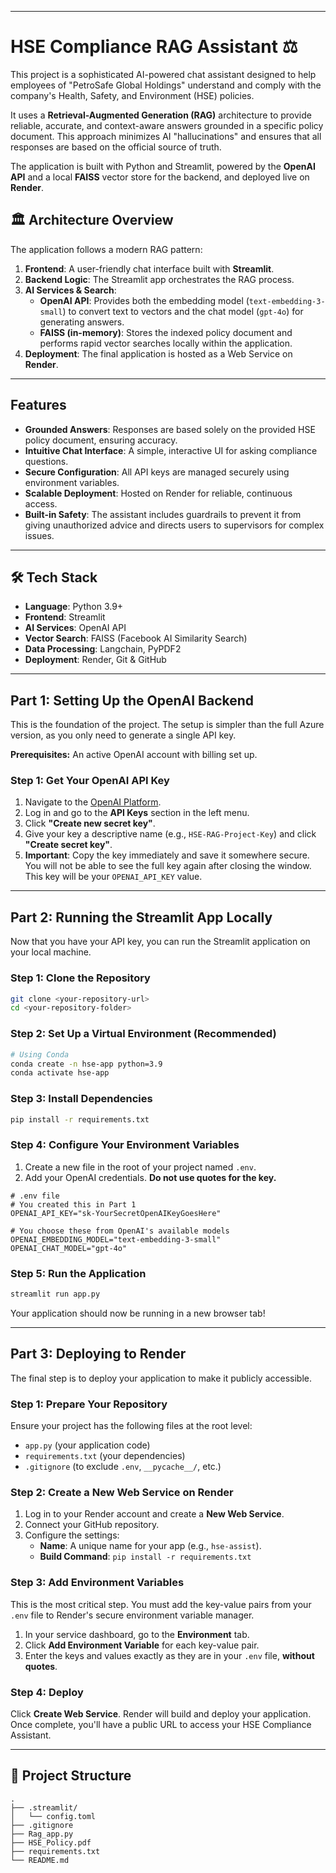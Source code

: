 
-----

# HSE Compliance RAG Assistant ⚖️

This project is a sophisticated AI-powered chat assistant designed to help employees of "PetroSafe Global Holdings" understand and comply with the company's Health, Safety, and Environment (HSE) policies.

It uses a **Retrieval-Augmented Generation (RAG)** architecture to provide reliable, accurate, and context-aware answers grounded in a specific policy document. This approach minimizes AI "hallucinations" and ensures that all responses are based on the official source of truth.

The application is built with Python and Streamlit, powered by the **OpenAI API** and a local **FAISS** vector store for the backend, and deployed live on **Render**.

## 🏛️ Architecture Overview

The application follows a modern RAG pattern:

1.  **Frontend**: A user-friendly chat interface built with **Streamlit**.
2.  **Backend Logic**: The Streamlit app orchestrates the RAG process.
3.  **AI Services & Search**:
      * **OpenAI API**: Provides both the embedding model (`text-embedding-3-small`) to convert text to vectors and the chat model (`gpt-4o`) for generating answers.
      * **FAISS (in-memory)**: Stores the indexed policy document and performs rapid vector searches locally within the application.
4.  **Deployment**: The final application is hosted as a Web Service on **Render**.

-----

##  Features

  * **Grounded Answers**: Responses are based solely on the provided HSE policy document, ensuring accuracy.
  * **Intuitive Chat Interface**: A simple, interactive UI for asking compliance questions.
  * **Secure Configuration**: All API keys are managed securely using environment variables.
  * **Scalable Deployment**: Hosted on Render for reliable, continuous access.
  * **Built-in Safety**: The assistant includes guardrails to prevent it from giving unauthorized advice and directs users to supervisors for complex issues.

-----

## 🛠️ Tech Stack

  * **Language**: Python 3.9+
  * **Frontend**: Streamlit
  * **AI Services**: OpenAI API
  * **Vector Search**: FAISS (Facebook AI Similarity Search)
  * **Data Processing**: Langchain, PyPDF2
  * **Deployment**: Render, Git & GitHub

-----

##  Part 1: Setting Up the OpenAI Backend

This is the foundation of the project. The setup is simpler than the full Azure version, as you only need to generate a single API key.

**Prerequisites:** An active OpenAI account with billing set up.

### Step 1: Get Your OpenAI API Key

1.  Navigate to the [OpenAI Platform](https://platform.openai.com/api-keys).
2.  Log in and go to the **API Keys** section in the left menu.
3.  Click **"Create new secret key"**.
4.  Give your key a descriptive name (e.g., `HSE-RAG-Project-Key`) and click **"Create secret key"**.
5.  **Important**: Copy the key immediately and save it somewhere secure. You will not be able to see the full key again after closing the window. This key will be your `OPENAI_API_KEY` value.

-----

##  Part 2: Running the Streamlit App Locally

Now that you have your API key, you can run the Streamlit application on your local machine.

### Step 1: Clone the Repository

```bash
git clone <your-repository-url>
cd <your-repository-folder>
```

### Step 2: Set Up a Virtual Environment (Recommended)

```bash
# Using Conda
conda create -n hse-app python=3.9
conda activate hse-app
```

### Step 3: Install Dependencies

```bash
pip install -r requirements.txt
```

### Step 4: Configure Your Environment Variables

1.  Create a new file in the root of your project named `.env`.
2.  Add your OpenAI credentials. **Do not use quotes for the key.**

<!-- end list -->

```env
# .env file
# You created this in Part 1
OPENAI_API_KEY="sk-YourSecretOpenAIKeyGoesHere"

# You choose these from OpenAI's available models
OPENAI_EMBEDDING_MODEL="text-embedding-3-small"
OPENAI_CHAT_MODEL="gpt-4o"
```

### Step 5: Run the Application

```bash
streamlit run app.py
```

Your application should now be running in a new browser tab\!

-----

##  Part 3: Deploying to Render

The final step is to deploy your application to make it publicly accessible.

### Step 1: Prepare Your Repository

Ensure your project has the following files at the root level:

  * `app.py` (your application code)
  * `requirements.txt` (your dependencies)
  * `.gitignore` (to exclude `.env`, `__pycache__/`, etc.)
 



### Step 2: Create a New Web Service on Render

1.  Log in to your Render account and create a **New Web Service**.
2.  Connect your GitHub repository.
3.  Configure the settings:
      * **Name**: A unique name for your app (e.g., `hse-assist`).
      * **Build Command**: `pip install -r requirements.txt`
      

### Step 3: Add Environment Variables

This is the most critical step. You must add the key-value pairs from your `.env` file to Render's secure environment variable manager.

1.  In your service dashboard, go to the **Environment** tab.
2.  Click **Add Environment Variable** for each key-value pair.
3.  Enter the keys and values exactly as they are in your `.env` file, **without quotes**.

### Step 4: Deploy

Click **Create Web Service**. Render will build and deploy your application. Once complete, you'll have a public URL to access your HSE Compliance Assistant.

-----

## 📂 Project Structure

```
.
├── .streamlit/
│   └── config.toml
├── .gitignore
├── Rag_app.py
├── HSE_Policy.pdf
├── requirements.txt
└── README.md
```
